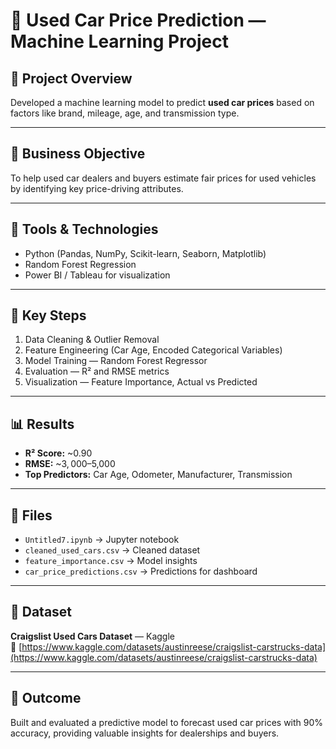 # 🚗 Used Car Price Prediction — Machine Learning Project

## 📘 Project Overview
Developed a machine learning model to predict **used car prices** based on factors like brand, mileage, age, and transmission type.

---

## 🧠 Business Objective
To help used car dealers and buyers estimate fair prices for used vehicles by identifying key price-driving attributes.

---

## 🧰 Tools & Technologies
- Python (Pandas, NumPy, Scikit-learn, Seaborn, Matplotlib)
- Random Forest Regression
- Power BI / Tableau for visualization

---

## 🧮 Key Steps
1. Data Cleaning & Outlier Removal  
2. Feature Engineering (Car Age, Encoded Categorical Variables)  
3. Model Training — Random Forest Regressor  
4. Evaluation — R² and RMSE metrics  
5. Visualization — Feature Importance, Actual vs Predicted  

---

## 📊 Results
- **R² Score:** ~0.90  
- **RMSE:** ~$3,000–$5,000  
- **Top Predictors:** Car Age, Odometer, Manufacturer, Transmission  

---

## 📁 Files
- `Untitled7.ipynb` → Jupyter notebook  
- `cleaned_used_cars.csv` → Cleaned dataset  
- `feature_importance.csv` → Model insights  
- `car_price_predictions.csv` → Predictions for dashboard  

---

## 🧾 Dataset
**Craigslist Used Cars Dataset** — Kaggle  
🔗 [https://www.kaggle.com/datasets/austinreese/craigslist-carstrucks-data](https://www.kaggle.com/datasets/austinreese/craigslist-carstrucks-data)

---

## 🏁 Outcome
Built and evaluated a predictive model to forecast used car prices with 90% accuracy, providing valuable insights for dealerships and buyers.
